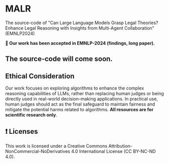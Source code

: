 # MALR
The source-code of "Can Large Language Models Grasp Legal Theories? Enhance Legal Reasoning with Insights from Multi-Agent Collaboration" (EMNLP2024)

**🎉 Our work has been accepted in EMNLP-2024 (findings, long paper).**

## The source-code will come soon.

## Ethical Consideration 
Our work focuses on exploring algorithms to enhance the complex reasoning capabilities of LLMs, rather than replacing human judges or being directly used in real-world decision-making applications. 
In practical use, human judges should act as the final safeguard to maintain fairness and mitigate the potential harms related to algorithms. **All resources are for scientific research only**.

## ❗️ Licenses
This work is licensed under a Creative Commons Attribution- NonCommercial-NoDerivatives 4.0 International License (CC BY-NC-ND 4.0).
